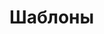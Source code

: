 
# Шаблоны <template>

Элемент `<template>` предназначен для хранения "образца" разметки, невидимого и предназначенного для вставки куда-либо.

Конечно, есть много способов записать произвольный невидимый текст в HTML. В чём же особенность `<template>`?

Его отличие от обычных тегов в том, что его содержимое обрабатывается особым образом. Оно не только скрыто, но и считается находящимся вообще "вне документа". А при вставке автоматически "оживает", выполняются из него скрипты, начинает проигрываться видео и т.п.

[cut]

Содержимое тега `<template>`, в отличие, к примеру, от шаблонов или `<script type="неизвестный тип">`, обрабатывается браузером.  А значит, должно быть корректным HTML.

Оно доступно как `DocumentFragment` в свойстве тега `content`. Предполагается, что мы, при необходимости, возьмём `content` и вставим, куда надо. 

## Вставка шаблона 

Пример вставки шаблона `tmpl` в Shadow DOM элемента `elem`:

```html
<!--+ run autorun="no-epub" -->
<p id="elem">
  Доброе утро, страна!</p>

<template id="tmpl">
  <h3><content></content></h3>
  <p>Привет из подполья!</p>
  <script>
    document.write('...document.write:Новость!');
  </script>
</template>

<script>
  var root = elem.createShadowRoot();
  root.appendChild(tmpl.content.cloneNode(true));
</script>
```

У нас получилось, что:
<ol>
<li>В элементе `#elem` содержатся данные в некоторой оговорённой разметке.</li>
<li>Шаблон `#tmpl` указывает, как их отобразить, куда и в какие HTML-теги завернуть содержимое `#elem`.</li>
<li>Здесь шаблон показывается в Shadow DOM тега. Технически, это не обязательно, шаблон можно использовать и без Shadow DOM, но тогда не сработает тег `<content>`.</li>
</ol>

Можно также заметить, что в скрипт из шаблона выполнился. Это важнейшее отличие вставки шаблона от вставки HTML через `innerHTML` и от обычного `DocumentFragment`.

Также мы вставили не сам `tmpl.content`, а его клон. Это обычная практика, чтобы можно было использовать один шаблон много раз.

## Итого

Тег `<template>` не призван заменить системы шаблонизации. В нём нет хитрых операторов итерации, привязок к данным. 

Его основная особенность -- это возможность вставки "живого" содержимого, вместе со скриптами. 

И, конечно, мелочь, но удобно, что он не требует никаких библиотек.




